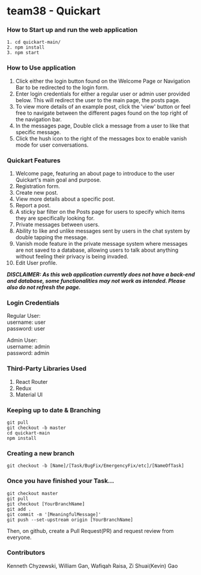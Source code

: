 # team38 - Quickart

### How to Start up and run the web application
```
1. cd quickart-main/ 
2. npm install  
3. npm start 
```

### How to Use application

1. Click either the login button found on the Welcome Page or Navigation Bar to be redirected to the login form.
2. Enter login credentials for either a regular user or admin user provided below. This will redirect the user to the main page, the posts page.
3. To view more details of an example post, click the 'view' button or feel free to navigate between the different pages found on the top right of the navigation bar. 
4. In the messages page, Double click a message from a user to like that specific message.
5. Click the hush icon to the right of the messages box to enable vanish mode for user conversations. 

### Quickart Features
1. Welcome page, featuring an about page to introduce to the user Quickart's main goal and purpose. 
2. Registration form.
3. Create new post. 
4. View more details about a specific post. 
5. Report a post.
6. A sticky bar filter on the Posts page for users to specify which items they are specifically looking for. 
7. Private messages between users.
8. Ability to like and unlike messages sent by users in the chat system by double tapping the message.
9. Vanish mode feature in the private message system where messages are not saved to a database, allowing users to talk about anything without feeling their privacy is being invaded. 
10. Edit User profile.

***DISCLAIMER: As this web application currently does not have a back-end and database, some functionalities may not work as intended. Please also do not refresh the page.*** 

### Login Credentials 
Regular User: \
username: user \
password: user 

Admin User: \
username: admin \
password: admin 

### Third-Party Libraries Used
1. React Router
2. Redux 
3. Material UI


### Keeping up to date & Branching
```
git pull 
git checkout -b master 
cd quickart-main 
npm install 
```
### Creating a new branch
```
git checkout -b [Name]/[Task/BugFix/EmergencyFix/etc]/[NameOfTask]
```
### Once you have finished your Task...
```
git checkout master 
git pull 
git checkout [YourBranchName] 
git add . 
git commit -m '[MeaningfulMessage]' 
git push --set-upstream origin [YourBranchName]
```
Then, on github, create a Pull Request(PR) and request review from everyone.

### Contributors 
Kenneth Chyzewski, William Gan, Wafiqah Raisa, Zi Shuai(Kevin) Gao
